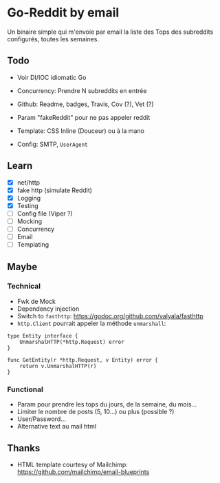 # Go-Reddit by email

Un binaire simple qui m'envoie par email la liste des Tops des subreddits configurés, toutes les semaines.

## Todo

* Voir DI/IOC idiomatic Go
* Concurrency: Prendre N subreddits en entrée
* Github: Readme, badges, Travis, Cov (?), Vet (?)

* Param "fakeReddit" pour ne pas appeler reddit
* Template: CSS Inline (Douceur) ou à la mano
* Config: SMTP, `UserAgent`

## Learn

* [x] net/http
* [x] fake http (simulate Reddit)
* [x] Logging
* [x] Testing
* [ ] Config file (Viper ?)
* [ ] Mocking
* [ ] Concurrency
* [ ] Email
* [ ] Templating

## Maybe

### Technical

* Fwk de Mock
* Dependency injection
* Switch to `fasthttp`: https://godoc.org/github.com/valyala/fasthttp
* `http.Client` pourrait appeler la méthode `unmarshall`:

```
type Entity interface {
    UnmarshalHTTP(*http.Request) error
}

func GetEntity(r *http.Request, v Entity) error {
    return v.UnmarshalHTTP(r)
}
```

### Functional

* Param pour prendre les tops du jours, de la semaine, du mois...
* Limiter le nombre de posts (5, 10...) ou plus (possible ?)
* User/Password...
* Alternative text au mail html


## Thanks

* HTML template courtesy of Mailchimp: https://github.com/mailchimp/email-blueprints